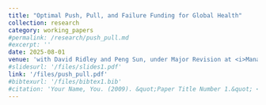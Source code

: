 ```yaml
---
title: "Optimal Push, Pull, and Failure Funding for Global Health"
collection: research
category: working_papers
#permalink: /research/push_pull.md
#excerpt: ''
date: 2025-08-01
venue: 'with David Ridley and Peng Sun, under Major Revision at <i>Management Science</i>'
#slidesurl: '/files/slides1.pdf'
link: '/files/push_pull.pdf'
#bibtexurl: '/files/bibtex1.bib'
#citation: 'Your Name, You. (2009). &quot;Paper Title Number 1.&quot; <i>Journal 1</i>. 1(1).'
---
```










